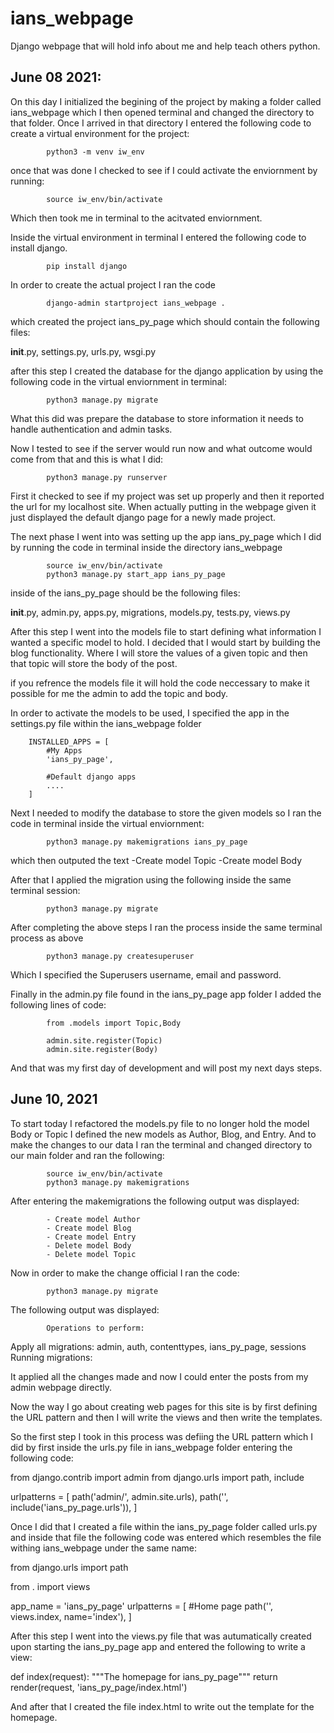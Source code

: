 # ians_webpage
 Django webpage that will hold info about me and help teach others python. 


June 08 2021:
----------------------------------------------------------------------------

On this day I initialized the begining of the project by making a folder called ians_webpage which I then opened terminal and changed the directory to that folder. Once I arrived in that directory I entered the following code to create a virtual environment for the project:

            python3 -m venv iw_env


once that was done I checked to see if I could activate the enviornment by running: 

            source iw_env/bin/activate

Which then took me in terminal to the acitvated enviornment. 

Inside the virtual environment in terminal I entered the following code to install django. 

            pip install django

In order to create the actual project I ran the code 

            django-admin startproject ians_webpage .

which created the project ians_py_page which should contain the following files: 

__init__.py, settings.py, urls.py, wsgi.py

after this step I created the database for the django application by using the following code in the virtual enviornment in terminal: 

            python3 manage.py migrate

What this did was prepare the database to store information it needs to handle authentication and admin tasks. 

Now I tested to see if the server would run now and what outcome would come from that and this is what I did: 

            python3 manage.py runserver

First it checked to see if my project was set up properly and then it reported the url for my localhost site. When actually putting in the webpage given it just displayed the default django page for a newly made project. 

The next phase I went into was setting up the app ians_py_page which I did by running the code in terminal inside the directory ians_webpage

            source iw_env/bin/activate
            python3 manage.py start_app ians_py_page

inside of the ians_py_page should be the following files:

__init__.py, admin.py, apps.py, migrations, models.py, tests.py, views.py

After this step I went into the models file to start defining what information I wanted a specific model to hold. I decided that I would start by building the blog functionality. Where I will store the values of a given topic and then that topic will store the body of the post.

if you refrence the models file it will hold the code neccessary to make it possible for me the admin to add the topic and body. 

In order to activate the models to be used, I specified the app in the settings.py file within the ians_webpage folder 

        INSTALLED_APPS = [
            #My Apps
            'ians_py_page',

            #Default django apps
            ....
        ]

Next I needed to modify the database to store the given models so I ran the code in terminal inside the virtual enviornment: 

            python3 manage.py makemigrations ians_py_page

which then outputed the text 
-Create model Topic 
-Create model Body

After that I applied the migration using the following inside the same terminal session:

            python3 manage.py migrate

After completing the above steps I ran the process inside the same terminal process as above

            python3 manage.py createsuperuser

Which I specified the Superusers username, email and password. 

Finally in the admin.py file found in the ians_py_page app folder I added the following lines of code: 

            from .models import Topic,Body

            admin.site.register(Topic)
            admin.site.register(Body)

And that was my first day of development and will post my next days steps. 


June 10, 2021
----------------------------------------------------------------------------

To start today I refactored the models.py file to no longer hold the model Body or Topic I defined the new models as Author, Blog, and Entry. And to make the changes to our data I ran the terminal and changed directory to our main folder and ran the following: 

            source iw_env/bin/activate
            python3 manage.py makemigrations

After entering the makemigrations the following output was displayed:

            - Create model Author
            - Create model Blog
            - Create model Entry
            - Delete model Body
            - Delete model Topic

Now in order to make the change official I ran the code: 

            python3 manage.py migrate

The following output was displayed: 

            Operations to perform:
  Apply all migrations: admin, auth, contenttypes, ians_py_page, sessions
            Running migrations:

It applied all the changes made and now I could enter the posts from my admin webpage directly. 

Now the way I go about creating web pages for this site is by first defining the URL pattern and then I will write the views and then write the templates. 

So the first step I took in this process was defiing the URL pattern which I did by first inside the urls.py file in ians_webpage folder entering the following code: 

from django.contrib import admin
from django.urls import path, include

urlpatterns = [
    path('admin/', admin.site.urls),
    path('', include('ians_py_page.urls')),
    ]


Once I did that I created a file within the ians_py_page folder called urls.py and inside that file the following code was entered which resembles the file withing ians_webpage under the same name:

from django.urls import path

from . import views 

app_name = 'ians_py_page'
urlpatterns = [
    #Home page
    path('', views.index, name='index'),
]


After this step I went into the views.py file that was autumatically created upon starting the ians_py_page app and entered the following to write a view:

def index(request):
    """The homepage for ians_py_page"""
    return render(request, 'ians_py_page/index.html')


And after that I created the file index.html to write out the template for the homepage.

